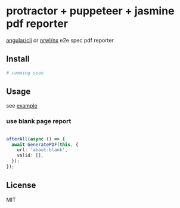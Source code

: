 # protractor + puppeteer + jasmine pdf reporter

[angular/cli](https://github.com/angular/angular-cli) or [nrwl/nx](https://github.com/nrwl/nx) e2e spec pdf reporter

## Install

```sh
# comming soon

```

## Usage

see [example](./example/sample.spec.ts)

### use blank page report

```typescript

afterAll(async () => {
  await GeneratePDF(this, {
    url: 'about:blank',
    valid: [],
  });
});

```

## License

MIT
